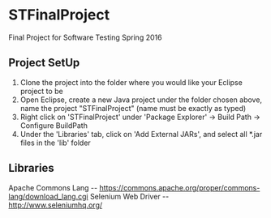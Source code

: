 # STFinalProject
Final Project for Software Testing Spring 2016

## Project SetUp
1. Clone the project into the folder where you would like your Eclipse project to be
2. Open Eclipse, create a new Java project under the folder chosen above, 
   name the project "STFinalProject" (name must be exactly as typed)
3. Right click on 'STFinalProject' under 'Package Explorer' -> Build Path -> Configure BuildPath
4. Under the 'Libraries' tab, click on 'Add External JARs', and select all *.jar files in the 'lib' folder

## Libraries
Apache Commons Lang -- https://commons.apache.org/proper/commons-lang/download_lang.cgi
Selenium Web Driver -- http://www.seleniumhq.org/

